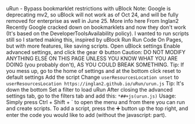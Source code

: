 uRun - Bypass bookmarklet restrictions with uBlock
Note: Google is deprecating mv2, so uBlock will not work as of Oct 24, and will be fully removed for enterprise as well in June 25. More info here
From Inglan2
Recently Google cracked down on bookmarklets and now they don't work (It's based on the DeveloperToolsAvailability policy). I wanted to run scripts still so I started making this, inspired by uBlock Run Run Code On Pages, but with more features, like saving scripts.
Open uBlock settings
Enable advanced settings, and click the gear ⚙️ button
Caution: DO NOT MODIFY ANYTHING ELSE ON THIS PAGE UNLESS YOU KNOW WHAT YOU ARE DOING (you probably don't), AS YOU COULD BREAK SOMETHING.
Tip: If you mess up, go to the home of settings and at the bottom click reset to default settings
Add the script
Change `userResourcesLocation unset` to `userResourcesLocation https://inglan2.github.io/uRun/urun.js`
Tip: It's down the bottom
Set a filter to load uRun
After closing the advanced settings tab, go to the filters tab and add this: `*##+js(urun.js)`
Usage: Simply press Ctrl + Shift + ` to open the menu and from there you can run and create scripts. To add a script, press the ➕ button up the top right, and enter the code you would like to add (without the javascript: part).
